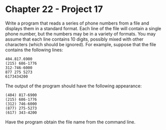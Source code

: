 # Chapter 22 - Project 17

Write a program that reads a series of phone numbers from a file and displays
them in a standard format.  Each line of the file will contain a single phone
number, but the numbers may be in a variety of formats.  You may assume that
each line contains 10 digits, possibly mixed with other characters (which should
be ignored).  For example, suppose that the file contains the following lines:

```
404.817.6900
(215) 686-1776
312-746-6000
877 275 5273
6173434200
```

The output of the program should have the following appearance:

```
(404) 817-6900
(215) 686-1776
(312) 746-6000
(877) 275-5273
(617) 343-4200
```

Have the program obtain the file name from the command line.
